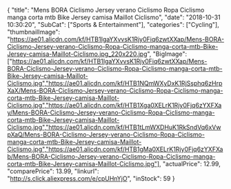 {
	"title": "Mens BORA Ciclismo Jersey verano Ciclismo Ropa Ciclismo manga corta mtb Bike Jersey camisa Maillot Ciclismo",
	"date": "2018-10-31 10:30:20",
	"SubCat": ["Sports & Entertainment"],
	"categories": ["Cycling"],
	"thumbnailImage": "https://ae01.alicdn.com/kf/HTB1IgaYXvvsK1Rjy0Fiq6zwtXXap/Mens-BORA-Ciclismo-Jersey-verano-Ciclismo-Ropa-Ciclismo-manga-corta-mtb-Bike-Jersey-camisa-Maillot-Ciclismo.jpg_220x220.jpg",
	"BigImage": ["https://ae01.alicdn.com/kf/HTB1IgaYXvvsK1Rjy0Fiq6zwtXXap/Mens-BORA-Ciclismo-Jersey-verano-Ciclismo-Ropa-Ciclismo-manga-corta-mtb-Bike-Jersey-camisa-Maillot-Ciclismo.jpg","https://ae01.alicdn.com/kf/HTB1NQmWXyDxK1RjSsphq6zHrpXaX/Mens-BORA-Ciclismo-Jersey-verano-Ciclismo-Ropa-Ciclismo-manga-corta-mtb-Bike-Jersey-camisa-Maillot-Ciclismo.jpg","https://ae01.alicdn.com/kf/HTB1Xga0XELrK1Rjy0Fjq6zYXFXay/Mens-BORA-Ciclismo-Jersey-verano-Ciclismo-Ropa-Ciclismo-manga-corta-mtb-Bike-Jersey-camisa-Maillot-Ciclismo.jpg","https://ae01.alicdn.com/kf/HTB1tLmWXDHuK1RkSndVq6xVwpXaQ/Mens-BORA-Ciclismo-Jersey-verano-Ciclismo-Ropa-Ciclismo-manga-corta-mtb-Bike-Jersey-camisa-Maillot-Ciclismo.jpg","https://ae01.alicdn.com/kf/HTB1gMa0XELrK1Rjy0Fjq6zYXFXab/Mens-BORA-Ciclismo-Jersey-verano-Ciclismo-Ropa-Ciclismo-manga-corta-mtb-Bike-Jersey-camisa-Maillot-Ciclismo.jpg"],
	"actualPrice": 12.99,
	"comparePrice": 13.99,
	"linkurl": "http://s.click.aliexpress.com/e/cpUHnYjO",
	"inStock": 59
}
